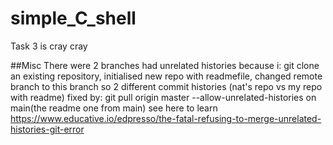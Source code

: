 # simple_C_shell
Task 3 is cray cray









##Misc
There were 2 branches had unrelated histories because i:
git clone an existing repository, initialised new repo with readmefile, changed remote branch to this branch 
so 2 different commit histories (nat's repo vs my repo with readme)
fixed by:
git pull origin master --allow-unrelated-histories on main(the readme one from main)
see here to learn
https://www.educative.io/edpresso/the-fatal-refusing-to-merge-unrelated-histories-git-error

